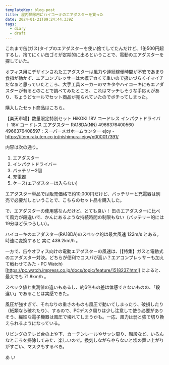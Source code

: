```yaml
---
templateKey: blog-post
title: 屋内掃除用にハイコーキのエアダスターを買った
date: 2024-01-21T09:24:44.339Z
tags:
  - diary
  - draft
---
```


これまで缶(ガス)タイプのエアダスターを使い捨てしてたんだけど、1缶500円超するし、捨てにくい缶ゴミが定期的に出るということで、電動のエアダスターを探していた。

オフィス用にデザインされたエアダスターは風力や連続稼働時間が不安であまり食指が動かず、エアコンプレッサーは大概デカくて重いので扱いづらくイマイチだなぁと思っていたところ、大手工具メーカーのマキタやハイコーキにもエアダスターが有るとのことで調べてみたところ、これはマッチしそうな手応えがあり、ちょうどセールでセット商品が売られていたのでポチってしまった。

購入したセット商品はこちら。

【楽天市場】数量限定特別セット HiKOKI 18V コードレス インパクトドライバ ＋ 18V コードレス エアダスター RA18DA(NN) 4966376400560 4966376408597 : スーパーメガホームセンター ejoy - https://item.rakuten.co.jp/nishimura-ejoy/p000017391/

内容は次の通り。

1. エアダスター
2. インパクトドライバー
3. バッテリー2個
4. 充電器
5. ケース(エアダスターは入らない)

エアダスター単品では販売価格で約10,000円だけど、バッテリーと充電器は別売で必要だしということで、こちらのセット品を購入した。

で、エアダスターの使用感なんだけど、とても良い！
缶のエアダスターに比べて風力が段違いで、かんにあるような持続時間の制限もない（バッテリー的には19分ほど保つらしい）。

ハイコーキのエアダスター(RA18DA)のスペック的は最大風速 122m/s とある。時速に変換すると 実に 439.2km/h 。

一方で、缶やオフィス向けの電動エアダスターの風速は、[【特集】ガスと電動式のエアダスター対決。どちらが便利でコスパが高い？エアコンプレッサーも加えて戦わせてみた - PC Watch)[https://pc.watch.impress.co.jp/docs/topic/feature/1518237.html] によると、最大でも 71.8km/h 。

スペック値と実測値の違いもあるし、約6倍もの差は体感できないものの、「段違い」であることは実感できた。

風圧が強すぎて、それなりの重さのものも風圧で動いてしまったり、破損したり（紙類なら破れたり）、するので、PCデスク周りは少し注意して使う必要がありそう、繊細な電子機器は風圧で壊れてしまうかも。一応、風力は弱と強で切り換えられるようになっている。

リビングのテレビ台の上や下、カーテンレールやサッシ周り、階段など、いろんなところを掃除してみた、楽しいので。換気しながらやらないと埃の舞い上がりがすごい、マスクもするべき。








あ
い
